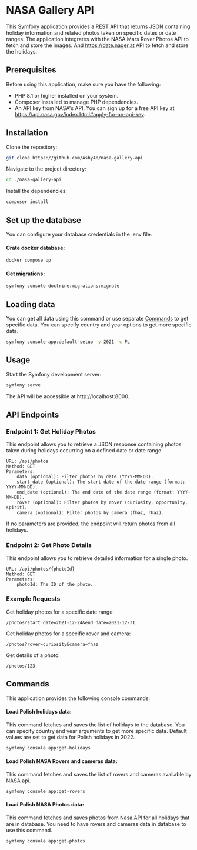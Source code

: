 # NASA Gallery API

This Symfony application provides a REST API that returns JSON containing holiday information and related photos taken on specific dates or date ranges.
The application integrates with the NASA Mars Rover Photos API to fetch and store the images.
And https://date.nager.at API to fetch and store the holidays.

## Prerequisites

Before using this application, make sure you have the following:

- PHP 8.1 or higher installed on your system.
- Composer installed to manage PHP dependencies.
- An API key from NASA's API. You can sign up for a free API key at https://api.nasa.gov/index.html#apply-for-an-api-key.


## Installation

Clone the repository:

```bash
git clone https://github.com/Ashy4n/nasa-gallery-api
```

Navigate to the project directory:

```bash
cd ./nasa-gallery-api
```
Install the dependencies:
```bash
composer install
```
## Set up the database
You can configure your database credentials in the .env file.

#### Crate docker database:
```bash
docker compose up
```
#### Get migrations:
```bash
symfony console doctrine:migrations:migrate
```
## Loading data

You can get all data using this command or use separate [Commands](#Commands) to get specific data.
You can specify country and year options to get more specific data.
```bash
symfony console app:default-setup -y 2021 -c PL
```

## Usage

Start the Symfony development server:

```bash
symfony serve
``` 

The API will be accessible at http://localhost:8000.

## API  Endpoints
### Endpoint 1: Get Holiday Photos

This endpoint allows you to retrieve a JSON response containing photos taken during holidays occurring on a defined date or date range.

    URL: /api/photos
    Method: GET
    Parameters:
        data (optional): Filter photos by date (YYYY-MM-DD).
        start_date (optional): The start date of the date range (format: YYYY-MM-DD).
        end_date (optional): The end date of the date range (format: YYYY-MM-DD).
        rover (optional): Filter photos by rover (curiosity, opportunity, spirit).
        camera (optional): Filter photos by camera (fhaz, rhaz).
        

If no parameters are provided, the endpoint will return photos from all holidays.
### Endpoint 2: Get Photo Details

This endpoint allows you to retrieve detailed information for a single photo.

    URL: /api/photos/{photoId}
    Method: GET
    Parameters:
        photoId: The ID of the photo.

### Example Requests

Get holiday photos for a specific date range:

```
/photos?start_date=2021-12-24&end_date=2021-12-31
```

Get holiday photos for a specific rover and camera:

```
/photos?rover=curiosity&camera=fhaz
```


Get details of a photo:

```
/photos/123
```
## Commands

This application provides the following console commands:

#### Load Polish holidays data:

This command fetches and saves the list of holidays to the database.
You can specify country and year arguments to get more specific data.
Default values are set to get data for Polish holidays in 2022.
```bash
symfony console app:get-holidays
```

#### Load Polish NASA Rovers and cameras data:
This command fetches and saves the list of rovers and cameras available by NASA api.
```bash
symfony console app:get-rovers
```

#### Load Polish NASA Photos data:
This command fetches and saves photos from Nasa API for all holidays that are in database.
You need to have rovers and cameras data in database to use this command.
```bash
symfony console app:get-photos
```